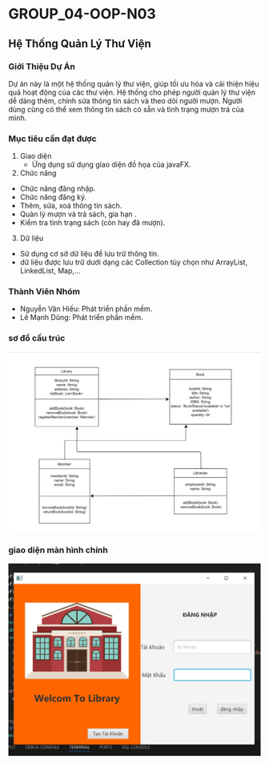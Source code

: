 # GROUP_04-OOP-N03

## Hệ Thống Quản Lý Thư Viện

### Giới Thiệu Dự Án
Dự án này là một hệ thống quản lý thư viện, giúp tối ưu hóa và cải thiện hiệu quả hoạt động của các thư viện. Hệ thống cho phép người quản lý thư viện dễ dàng thêm, chỉnh sửa thông tin sách và theo dõi người mượn.
Người dùng cũng có thể xem thông tin sách có sẵn và tình trạng mượn trả của mình.

### Mục tiêu cần đạt được
1. Giao diện
   - Ứng dụng sử dụng giao diện đồ họa của javaFX.
2. Chức năng
  - Chức năng đăng nhập.
  - Chức năng đăng ký.
  - Thêm, sửa, xoá thông tin sách.
  - Quản lý mượn và trả sách, gia hạn .
  - Kiểm tra tình trạng sách (còn hay đã mượn).
3. Dữ liệu
  - Sử dụng cơ sở dữ liệu để lưu trữ thông tin.
  - dữ liệu được lưu trữ dưới dạng các Collection tùy chọn như ArrayList, LinkedList, Map,...
### Thành Viên Nhóm
- Nguyễn Văn Hiếu: Phát triển phần mềm.
- Lê Mạnh Dũng: Phát triển phần mềm.

### sơ đồ cấu trúc
![Sơ đồ cấu trúc](sdct.jpg)

### giao diện màn hình chính
![Giao diện MHC](giaodienmhc.jpg)
